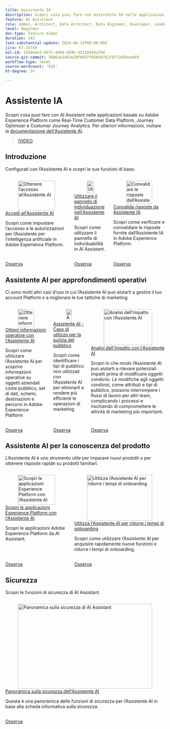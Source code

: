 ```yaml
---
title: Assistente IA
description: Scopri cosa puoi fare con Assistente IA nelle applicazioni basate su Adobe Experience Platform come Real-time Customer Data Platform, Journey Optimizer e Customer Journey Analytics.
feature: AI Assistant
role: Admin, Architect, Data Architect, Data Engineer, Developer, Leader, User
level: Beginner
doc-type: Feature Video
duration: 143
last-substantial-update: 2024-06-14T00:00:00Z
jira: KT-15749
exl-id: 15b9a4e3-0971-4460-859b-45118d382f64
source-git-commit: 36062e1442e20f6697f058db762f6ff2d50ead49
workflow-type: tm+mt
source-wordcount: '521'
ht-degree: 5%

---
```


# Assistente IA

Scopri cosa puoi fare con AI Assistant nelle applicazioni basate su Adobe Experience Platform come Real-Time Customer Data Platform, Journey Optimizer e Customer Journey Analytics. Per ulteriori informazioni, visitare la [documentazione dell&#39;Assistente AI](https://experienceleague.adobe.com/it/docs/experience-platform/ai-assistant/home).

>[!VIDEO](https://video.tv.adobe.com/v/3429845/?learn=on&enablevpops)

## Introduzione

Configurati con l’Assistente AI e scopri le sue funzioni di base.

<!-- CARDS
* access.md
* discoverability-panel.md
* validate-responses.md
-->
<!-- START CARDS HTML - DO NOT MODIFY BY HAND -->
<div class="columns">
    <div class="column is-half-tablet is-half-desktop is-one-third-widescreen" aria-label="Get access to AI Assistant">
        <div class="card" style="height: 100%; display: flex; flex-direction: column; height: 100%;">
            <div class="card-image">
                <figure class="image x-is-16by9">
                    <a href="access.md" title="Ottenere l’accesso all’Assistente AI" target="_blank" rel="referrer">
                        <img class="is-bordered-r-small" src="https://video.tv.adobe.com/v/3436470/?format=jpeg&nocache=1739896314415" alt="Ottenere l’accesso all’Assistente AI"
                             style="width: 100%; aspect-ratio: 16 / 9; object-fit: cover; overflow: hidden; display: block; margin: auto;">
                    </a>
                </figure>
            </div>
            <div class="card-content is-padded-small" style="display: flex; flex-direction: column; flex-grow: 1; justify-content: space-between;">
                <div class="top-card-content">
                    <p class="headline is-size-6 has-text-weight-bold">
                        <a href="access.md" target="_blank" rel="referrer" title="Ottenere l’accesso all’Assistente AI">Accedi all'Assistente AI</a>
                    </p>
                    <p class="is-size-6">Scopri come impostare l’accesso e le autorizzazioni per l’Assistente per l’intelligenza artificiale in Adobe Experience Platform.</p>
                </div>
                <a href="access.md" target="_blank" rel="referrer" class="spectrum-Button spectrum-Button--outline spectrum-Button--primary spectrum-Button--sizeM" style="align-self: flex-start; margin-top: 1rem;">
                    <span class="spectrum-Button-label has-no-wrap has-text-weight-bold">Osserva</span>
                </a>
            </div>
        </div>
    </div>
    <div class="column is-half-tablet is-half-desktop is-one-third-widescreen" aria-label="Use the discoverability panel in AI Assistant">
        <div class="card" style="height: 100%; display: flex; flex-direction: column; height: 100%;">
            <div class="card-image">
                <figure class="image x-is-16by9">
                    <a href="discoverability-panel.md" title="Utilizzare il pannello individuabilità in AI Assistant" target="_blank" rel="referrer">
                        <img class="is-bordered-r-small" src="https://video.tv.adobe.com/v/3440970/?format=jpeg&nocache=1739896314393&captions=ita" alt="Utilizzare il pannello individuabilità in AI Assistant"
                             style="width: 100%; aspect-ratio: 16 / 9; object-fit: cover; overflow: hidden; display: block; margin: auto;">
                    </a>
                </figure>
            </div>
            <div class="card-content is-padded-small" style="display: flex; flex-direction: column; flex-grow: 1; justify-content: space-between;">
                <div class="top-card-content">
                    <p class="headline is-size-6 has-text-weight-bold">
                        <a href="discoverability-panel.md" target="_blank" rel="referrer" title="Utilizzare il pannello individuabilità in AI Assistant">Utilizzare il pannello di individuazione nell'Assistente AI</a>
                    </p>
                    <p class="is-size-6">Scopri come utilizzare il pannello di individuabilità in AI Assistant.</p>
                </div>
                <a href="discoverability-panel.md" target="_blank" rel="referrer" class="spectrum-Button spectrum-Button--outline spectrum-Button--primary spectrum-Button--sizeM" style="align-self: flex-start; margin-top: 1rem;">
                    <span class="spectrum-Button-label has-no-wrap has-text-weight-bold">Osserva</span>
                </a>
            </div>
        </div>
    </div>
    <div class="column is-half-tablet is-half-desktop is-one-third-widescreen" aria-label="Validate responses from AI Assistant">
        <div class="card" style="height: 100%; display: flex; flex-direction: column; height: 100%;">
            <div class="card-image">
                <figure class="image x-is-16by9">
                    <a href="validate-responses.md" title="Convalidare le risposte dall’Assistente AI" target="_blank" rel="referrer">
                        <img class="is-bordered-r-small" src="https://video.tv.adobe.com/v/3441747/?format=jpeg&nocache=1739896314405&captions=ita" alt="Convalidare le risposte dall’Assistente AI"
                             style="width: 100%; aspect-ratio: 16 / 9; object-fit: cover; overflow: hidden; display: block; margin: auto;">
                    </a>
                </figure>
            </div>
            <div class="card-content is-padded-small" style="display: flex; flex-direction: column; flex-grow: 1; justify-content: space-between;">
                <div class="top-card-content">
                    <p class="headline is-size-6 has-text-weight-bold">
                        <a href="validate-responses.md" target="_blank" rel="referrer" title="Convalidare le risposte dall’Assistente AI">Convalida risposte da Assistente IA</a>
                    </p>
                    <p class="is-size-6">Scopri come verificare e convalidare le risposte fornite dall’Assistente IA in Adobe Experience Platform.</p>
                </div>
                <a href="validate-responses.md" target="_blank" rel="referrer" class="spectrum-Button spectrum-Button--outline spectrum-Button--primary spectrum-Button--sizeM" style="align-self: flex-start; margin-top: 1rem;">
                    <span class="spectrum-Button-label has-no-wrap has-text-weight-bold">Osserva</span>
                </a>
            </div>
        </div>
    </div>
</div>
<!-- END CARDS HTML - DO NOT MODIFY BY HAND -->

## Assistente AI per approfondimenti operativi

Ci sono molti altri casi d’uso in cui l’Assistente AI può aiutarti a gestire il tuo account Platform o a migliorare le tue tattiche di marketing.

<!-- CARDS
* operational-insights.md
* find-unused-audiences.md
* impact-analysis.md
    {description = Learn how AI Assistant can help you detect potential impacts before changing shared objects. Changes to shared objects like attributes and audiences can disrupt workflows for other teams, complicating processes, and risk important marketing efforts.}
-->
<!-- START CARDS HTML - DO NOT MODIFY BY HAND -->
<div class="columns">
    <div class="column is-half-tablet is-half-desktop is-one-third-widescreen" aria-label="Get operational insights with AI Assistant">
        <div class="card" style="height: 100%; display: flex; flex-direction: column; height: 100%;">
            <div class="card-image">
                <figure class="image x-is-16by9">
                    <a href="operational-insights.md" title="Ottenere informazioni operative con l’Assistente AI" target="_blank" rel="referrer">
                        <img class="is-bordered-r-small" src="https://video.tv.adobe.com/v/3444040/?format=jpeg&nocache=1739896314636&captions=ita" alt="Ottenere informazioni operative con l’Assistente AI"
                             style="width: 100%; aspect-ratio: 16 / 9; object-fit: cover; overflow: hidden; display: block; margin: auto;">
                    </a>
                </figure>
            </div>
            <div class="card-content is-padded-small" style="display: flex; flex-direction: column; flex-grow: 1; justify-content: space-between;">
                <div class="top-card-content">
                    <p class="headline is-size-6 has-text-weight-bold">
                        <a href="operational-insights.md" target="_blank" rel="referrer" title="Ottenere informazioni operative con l’Assistente AI">Ottieni informazioni operative con l'Assistente AI</a>
                    </p>
                    <p class="is-size-6">Scopri come utilizzare l’Assistente AI per scoprire informazioni operative su oggetti aziendali come pubblico, set di dati, schemi, destinazioni e percorsi in Adobe Experience Platform</p>
                </div>
                <a href="operational-insights.md" target="_blank" rel="referrer" class="spectrum-Button spectrum-Button--outline spectrum-Button--primary spectrum-Button--sizeM" style="align-self: flex-start; margin-top: 1rem;">
                    <span class="spectrum-Button-label has-no-wrap has-text-weight-bold">Osserva</span>
                </a>
            </div>
        </div>
    </div>
    <div class="column is-half-tablet is-half-desktop is-one-third-widescreen" aria-label="AI Assistant - Audience clean-up use case">
        <div class="card" style="height: 100%; display: flex; flex-direction: column; height: 100%;">
            <div class="card-image">
                <figure class="image x-is-16by9">
                    <a href="find-unused-audiences.md" title="Assistente AI: caso di utilizzo per la pulizia del pubblico" target="_blank" rel="referrer">
                        <img class="is-bordered-r-small" src="https://video.tv.adobe.com/v/3441995/?format=jpeg&nocache=1739896314622&captions=ita" alt="Assistente AI: caso di utilizzo per la pulizia del pubblico"
                             style="width: 100%; aspect-ratio: 16 / 9; object-fit: cover; overflow: hidden; display: block; margin: auto;">
                    </a>
                </figure>
            </div>
            <div class="card-content is-padded-small" style="display: flex; flex-direction: column; flex-grow: 1; justify-content: space-between;">
                <div class="top-card-content">
                    <p class="headline is-size-6 has-text-weight-bold">
                        <a href="find-unused-audiences.md" target="_blank" rel="referrer" title="Assistente AI: caso di utilizzo per la pulizia del pubblico">Assistente AI - Caso di utilizzo per la pulizia del pubblico</a>
                    </p>
                    <p class="is-size-6">Scopri come identificare i tipi di pubblico non utilizzati con l’Assistente AI per eliminarli e rendere più efficienti le operazioni di marketing.</p>
                </div>
                <a href="find-unused-audiences.md" target="_blank" rel="referrer" class="spectrum-Button spectrum-Button--outline spectrum-Button--primary spectrum-Button--sizeM" style="align-self: flex-start; margin-top: 1rem;">
                    <span class="spectrum-Button-label has-no-wrap has-text-weight-bold">Osserva</span>
                </a>
            </div>
        </div>
    </div>
    <div class="column is-half-tablet is-half-desktop is-one-third-widescreen" aria-label="Impact analysis with AI Assistant">
        <div class="card" style="height: 100%; display: flex; flex-direction: column; height: 100%;">
            <div class="card-image">
                <figure class="image x-is-16by9">
                    <a href="impact-analysis.md" title="Analisi dell’impatto con l’Assistente AI" target="_blank" rel="referrer">
                        <img class="is-bordered-r-small" src="https://video.tv.adobe.com/v/3441688/?format=jpeg&nocache=1739896314647&captions=ita" alt="Analisi dell’impatto con l’Assistente AI"
                             style="width: 100%; aspect-ratio: 16 / 9; object-fit: cover; overflow: hidden; display: block; margin: auto;">
                    </a>
                </figure>
            </div>
            <div class="card-content is-padded-small" style="display: flex; flex-direction: column; flex-grow: 1; justify-content: space-between;">
                <div class="top-card-content">
                    <p class="headline is-size-6 has-text-weight-bold">
                        <a href="impact-analysis.md" target="_blank" rel="referrer" title="Analisi dell’impatto con l’Assistente AI">Analisi dell'impatto con l'Assistente AI</a>
                    </p>
                    <p class="is-size-6">Scopri in che modo l’Assistente AI può aiutarti a rilevare potenziali impatti prima di modificare oggetti condivisi. Le modifiche agli oggetti condivisi, come attributi e tipi di pubblico, possono interrompere i flussi di lavoro per altri team, complicando i processi e rischiando di compromettere le attività di marketing più importanti.</p>
                </div>
                <a href="impact-analysis.md" target="_blank" rel="referrer" class="spectrum-Button spectrum-Button--outline spectrum-Button--primary spectrum-Button--sizeM" style="align-self: flex-start; margin-top: 1rem;">
                    <span class="spectrum-Button-label has-no-wrap has-text-weight-bold">Osserva</span>
                </a>
            </div>
        </div>
    </div>
</div>
<!-- END CARDS HTML - DO NOT MODIFY BY HAND -->

## Assistente AI per la conoscenza del prodotto

L’Assistente AI è uno strumento utile per imparare nuovi prodotti o per ottenere risposte rapide su prodotti familiari.

<!-- CARDS
* product-knowledge.md
* onboard.md
-->
<!-- START CARDS HTML - DO NOT MODIFY BY HAND -->
<div class="columns">
    <div class="column is-half-tablet is-half-desktop is-one-third-widescreen" aria-label="Learn Experience Platform applications with AI Assistant">
        <div class="card" style="height: 100%; display: flex; flex-direction: column; height: 100%;">
            <div class="card-image">
                <figure class="image x-is-16by9">
                    <a href="product-knowledge.md" title="Scopri le applicazioni Experience Platform con l’Assistente AI" target="_blank" rel="referrer">
                        <img class="is-bordered-r-small" src="https://video.tv.adobe.com/v/3441032/?format=jpeg&nocache=1739896314791&captions=ita" alt="Scopri le applicazioni Experience Platform con l’Assistente AI"
                             style="width: 100%; aspect-ratio: 16 / 9; object-fit: cover; overflow: hidden; display: block; margin: auto;">
                    </a>
                </figure>
            </div>
            <div class="card-content is-padded-small" style="display: flex; flex-direction: column; flex-grow: 1; justify-content: space-between;">
                <div class="top-card-content">
                    <p class="headline is-size-6 has-text-weight-bold">
                        <a href="product-knowledge.md" target="_blank" rel="referrer" title="Scopri le applicazioni Experience Platform con l’Assistente AI">Scopri le applicazioni Experience Platform con l'Assistente AI</a>
                    </p>
                    <p class="is-size-6">Scopri le applicazioni Adobe Experience Platform da AI Assistant.</p>
                </div>
                <a href="product-knowledge.md" target="_blank" rel="referrer" class="spectrum-Button spectrum-Button--outline spectrum-Button--primary spectrum-Button--sizeM" style="align-self: flex-start; margin-top: 1rem;">
                    <span class="spectrum-Button-label has-no-wrap has-text-weight-bold">Osserva</span>
                </a>
            </div>
        </div>
    </div>
    <div class="column is-half-tablet is-half-desktop is-one-third-widescreen" aria-label="Use AI Assistant to reduce onboarding time">
        <div class="card" style="height: 100%; display: flex; flex-direction: column; height: 100%;">
            <div class="card-image">
                <figure class="image x-is-16by9">
                    <a href="onboard.md" title="Utilizza l’Assistente AI per ridurre i tempi di onboarding" target="_blank" rel="referrer">
                        <img class="is-bordered-r-small" src="https://video.tv.adobe.com/v/3438032/?format=jpeg&nocache=1739896314802" alt="Utilizza l’Assistente AI per ridurre i tempi di onboarding"
                             style="width: 100%; aspect-ratio: 16 / 9; object-fit: cover; overflow: hidden; display: block; margin: auto;">
                    </a>
                </figure>
            </div>
            <div class="card-content is-padded-small" style="display: flex; flex-direction: column; flex-grow: 1; justify-content: space-between;">
                <div class="top-card-content">
                    <p class="headline is-size-6 has-text-weight-bold">
                        <a href="onboard.md" target="_blank" rel="referrer" title="Utilizza l’Assistente AI per ridurre i tempi di onboarding">Utilizza l'Assistente AI per ridurre i tempi di onboarding</a>
                    </p>
                    <p class="is-size-6">Scopri come utilizzare l’Assistente AI per acquisire rapidamente nuove funzioni e ridurre i tempi di onboarding.</p>
                </div>
                <a href="onboard.md" target="_blank" rel="referrer" class="spectrum-Button spectrum-Button--outline spectrum-Button--primary spectrum-Button--sizeM" style="align-self: flex-start; margin-top: 1rem;">
                    <span class="spectrum-Button-label has-no-wrap has-text-weight-bold">Osserva</span>
                </a>
            </div>
        </div>
    </div>
</div>
<!-- END CARDS HTML - DO NOT MODIFY BY HAND -->

## Sicurezza

Scopri le funzioni di sicurezza di AI Assistant.

<!-- CARDS
* security-overview.md
-->
<!-- START CARDS HTML - DO NOT MODIFY BY HAND -->
<div class="columns">
    <div class="column is-half-tablet is-half-desktop is-one-third-widescreen" aria-label="Security overview of AI Assistant">
        <div class="card" style="height: 100%; display: flex; flex-direction: column; height: 100%;">
            <div class="card-image">
                <figure class="image x-is-16by9">
                    <a href="security-overview.md" title="Panoramica sulla sicurezza di AI Assistant" target="_blank" rel="referrer">
                        <img class="is-bordered-r-small" src="https://video.tv.adobe.com/v/3441088/?format=jpeg&nocache=1739896315547&captions=ita" alt="Panoramica sulla sicurezza di AI Assistant"
                             style="width: 100%; aspect-ratio: 16 / 9; object-fit: cover; overflow: hidden; display: block; margin: auto;">
                    </a>
                </figure>
            </div>
            <div class="card-content is-padded-small" style="display: flex; flex-direction: column; flex-grow: 1; justify-content: space-between;">
                <div class="top-card-content">
                    <p class="headline is-size-6 has-text-weight-bold">
                        <a href="security-overview.md" target="_blank" rel="referrer" title="Panoramica sulla sicurezza di AI Assistant">Panoramica sulla sicurezza dell'Assistente AI</a>
                    </p>
                    <p class="is-size-6">Questa è una panoramica delle funzioni di sicurezza per l’Assistente AI in base alla scheda informativa sulla sicurezza.</p>
                </div>
                <a href="security-overview.md" target="_blank" rel="referrer" class="spectrum-Button spectrum-Button--outline spectrum-Button--primary spectrum-Button--sizeM" style="align-self: flex-start; margin-top: 1rem;">
                    <span class="spectrum-Button-label has-no-wrap has-text-weight-bold">Osserva</span>
                </a>
            </div>
        </div>
    </div>
</div>
<!-- END CARDS HTML - DO NOT MODIFY BY HAND -->
